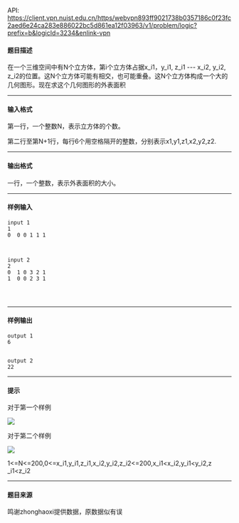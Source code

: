 API: https://client.vpn.nuist.edu.cn/https/webvpn893ff9021738b0357186c0f23fc2aed6e24ca283e886022bc5d861ea12f03963/v1/problem/logic?prefix=b&logicId=3234&enlink-vpn

#### 题目描述

在一个三维空间中有N个立方体，第i个立方体占据x\_i1，y\_i1, z\_i1 --- x\_i2, y\_i2, z\_i2的位置。这N个立方体可能有相交，也可能重叠。这N个立方体构成一个大的几何图形。现在求这个几何图形的外表面积

---

#### 输入格式

第一行，一个整数N，表示立方体的个数。

第二行至第N+1行，每行6个用空格隔开的整数，分别表示x1,y1,z1,x2,y2,z2.

---

#### 输出格式

一行，一个整数，表示外表面积的大小。

---

#### 样例输入
```
input 1
1 
0  0 0 1 1 1
 
 

input 2
2 
0  1 0 3 2 1
1  0 0 2 3 1

 
 
```

---

#### 样例输出
```
output 1
6 


output 2
22
```

---

#### 提示

对于第一个样例

![](../file/3234_0.jpg)

对于第二个样例

![](../file/3234_1.jpg)

1<=N<=200,0<=x\_i1,y\_i1,z\_i1,x\_i2,y\_i2,z\_i2<=200,x\_i1<x\_i2,y\_i1<y\_i2,z \_i1<z\_i2

---

#### 题目来源

鸣谢zhonghaoxi提供数据，原数据似有误